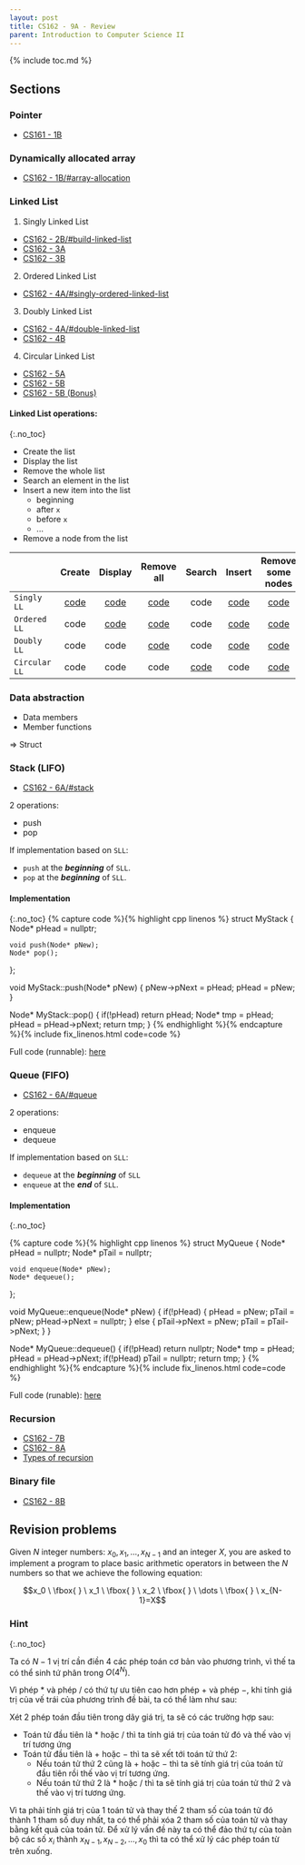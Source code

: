 ```yaml
---
layout: post
title: CS162 - 9A - Review
parent: Introduction to Computer Science II
--- 
```


{% include toc.md %}

## Sections

### Pointer

- [CS161 - 1B](https://hc22apcs2.github.io/docs/CS162/b1/)

### Dynamically allocated array

- [CS162 - 1B/#array-allocation](https://hc22apcs2.github.io/docs/CS162/b1/#array-allocation)

### Linked List
1. Singly Linked List
- [CS162 - 2B/#build-linked-list](https://hc22apcs2.github.io/docs/CS162/b2b/#now-its-time-to-build-a-simple-linked-list)
- [CS162 - 3A](https://hc22apcs2.github.io/docs/CS162/b3a/#additional-sub-problem)
- [CS162 - 3B](https://hc22apcs2.github.io/docs/CS162/b3b/)

2. Ordered Linked List
- [CS162 - 4A/#singly-ordered-linked-list](https://hc22apcs2.github.io/docs/CS162/b4a/#introduction---singly-ordered-linked-list)

3. Doubly Linked List
- [CS162 - 4A/#double-linked-list](https://hc22apcs2.github.io/docs/CS162/b4a/#double-linked-list)
- [CS162 - 4B](https://hc22apcs2.github.io/docs/CS162/b4b/)

4. Circular Linked List
- [CS162 - 5A](https://hc22apcs2.github.io/docs/CS162/b5a/)
- [CS162 - 5B](https://hc22apcs2.github.io/docs/CS162/b5b/)
- [CS162 - 5B (Bonus)](https://hc22apcs2.github.io/docs/CS162/b5b-bonus/)

#### Linked List operations:
{:.no_toc}
- Create the list
- Display the list
- Remove the whole list
- Search an element in the list
- Insert a new item into the list
    - beginning
    - after `x`
    - before `x`
    - ...
- Remove a node from the list



|               |              Create               |              Display              |            Remove all             |              Search               |              Insert               |         Remove some nodes         |
| ------------- |:---------------------------------:|:---------------------------------:|:---------------------------------:|:---------------------------------:|:---------------------------------:|:---------------------------------:|
| `Singly LL`   | [code](https://ideone.com/DAnHcV) | [code](https://ideone.com/xLBVeD) | [code](https://ideone.com/89SReN) |               code                | [code](https://ideone.com/xwFzC5) | [code](https://ideone.com/VH1qiJ) |
| `Ordered LL`  |               code                | [code](https://ideone.com/xLBVeD) | [code](https://ideone.com/89SReN) |               code                | [code](https://ideone.com/1VitMx) | [code](https://ideone.com/VH1qiJ) |
| `Doubly LL`   |               code                |               code                | [code](https://ideone.com/fWDFRc) |               code                | [code](https://ideone.com/5ruPUt) | [code](https://ideone.com/HVcHCM) |
| `Circular LL` |               code                |               code                |               code                | [code](https://ideone.com/YSHeuK) |               code                | [code](https://ideone.com/TTDQON) |


### Data abstraction
- Data members
- Member functions

$\Rightarrow$ Struct

### Stack (LIFO)

- [CS162 - 6A/#stack](https://hc22apcs2.github.io/docs/CS162/b6a/#stack)

2 operations:
- push
- pop

If implementation based on `SLL`:
- `push` at the ***beginning*** of `SLL`.
- `pop` at the ***beginning*** of `SLL`.

#### Implementation
{:.no_toc}
{% capture code %}{% highlight cpp linenos %}
struct MyStack {
    Node* pHead = nullptr;
    
    void push(Node* pNew);
    Node* pop();
};

void MyStack::push(Node* pNew) {
    pNew->pNext = pHead;
    pHead = pNew;
}

Node* MyStack::pop() {
    if(!pHead) return pHead;
    Node* tmp = pHead;
    pHead = pHead->pNext;
    return tmp;
}
{% endhighlight %}{% endcapture %}{% include fix_linenos.html code=code %}

Full code (runnable): [here](https://ideone.com/PwPmtQ)

### Queue (FIFO)

- [CS162 - 6A/#queue](https://hc22apcs2.github.io/docs/CS162/b6a/#queue)

2 operations:
- enqueue
- dequeue

If implementation based on `SLL`:
- `dequeue` at the ***beginning*** of `SLL` 
- `enqueue` at the ***end*** of `SLL`.

#### Implementation
{:.no_toc}

{% capture code %}{% highlight cpp linenos %}
struct MyQueue {
    Node* pHead = nullptr;
    Node* pTail = nullptr;
    
    void enqueue(Node* pNew);
    Node* dequeue();
};

void MyQueue::enqueue(Node* pNew) {
    if(!pHead) {
        pHead = pNew;
        pTail = pNew;
        pHead->pNext = nullptr;
    } else {
        pTail->pNext = pNew;
        pTail = pTail->pNext;
    }
}

Node* MyQueue::dequeue() {
    if(!pHead) return nullptr;
    Node* tmp = pHead;
    pHead = pHead->pNext;
    if(!pHead) pTail = nullptr;
    return tmp;
}
{% endhighlight %}{% endcapture %}{% include fix_linenos.html code=code %}

Full code (runable): [here](https://ideone.com/EEtT3g)

### Recursion

- [CS162 - 7B](https://hc22apcs2.github.io/docs/CS162/b7b/)
- [CS162 - 8A](https://hc22apcs2.github.io/docs/CS162/b8a/)
- [Types of recursion](https://www.geeksforgeeks.org/types-of-recursions/)

### Binary file

- [CS162 - 8B](https://hc22apcs2.github.io/docs/CS162/b8b/)

## Revision problems

Given $N$ integer numbers: $x_0, x_1, \dots, x_{N-1}$ and an integer $X$, you are asked to implement a program to place basic arithmetic operators in between the $N$ numbers so that we achieve the following equation:

$$x_0 \ \fbox{ } \ x_1 \ \fbox{ } \ x_2 \ \fbox{ } \ \dots \ \fbox{ } \ x_{N-1}=X$$

### Hint
{:.no_toc}

Ta có $N-1$ vị trí cần điền $4$ các phép toán cơ bản vào phương trình, vì thế ta có thể sinh tứ phân trong $O(4^N)$.

Vì phép $*$ và phép $/$ có thứ tự ưu tiên cao hơn phép $+$ và phép $-$, khi tính giá trị của vế trái của phương trình đề bài, ta có thể làm như sau:

Xét 2 phép toán đầu tiên trong dãy giá trị, ta sẽ có các trường hợp sau:

- Toán tử đầu tiên là $*$ hoặc $/$ thì ta tính giá trị của toán tử đó và thế vào vị trí tương ứng
- Toán tử đầu tiên là $+$ hoặc $-$ thì ta sẽ xết tới toán tử thứ 2:
    - Nếu toán tử thứ 2 cũng là $+$ hoặc $-$ thì ta sẽ tính giá trị của toán tử đầu tiên rồi thế vào vị trí tương ứng.
    - Nếu toán tử thứ 2 là $*$ hoặc $/$ thì ta sẽ tính giá trị của toán tử thứ 2 và thế vào vị trí tương ứng.
    
Vì ta phải tính giá trị của 1 toán tử và thay thế 2 tham số của toán tử đó thành 1 tham số duy nhất, ta có thể phải xóa 2 tham số của toán tử và thay bằng kết quả của toán tử. Để xử lý vấn đề này ta có thể đảo thứ tự của toàn bộ các số $x_i$ thành $x_{N-1}, x_{N-2}, \dots, x_0$ thì ta có thể xử lý các phép toán từ trên xuống.